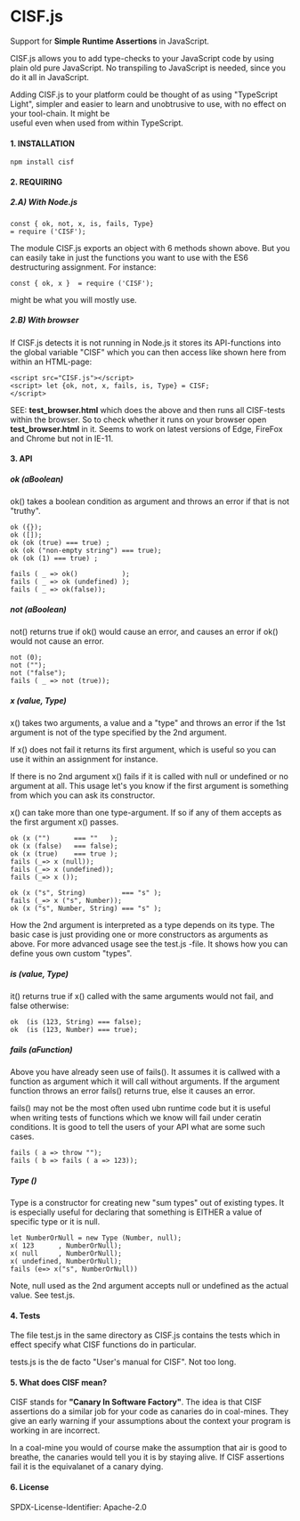 # CISF.js
Support for **Simple Runtime Assertions** 
in JavaScript.
 
CISF.js allows you to add type-checks to your 
JavaScript code  by using plain old pure JavaScript. 
No transpiling to JavaScript is needed, since you
do it all in JavaScript.

Adding CISF.js to your platform could be thought
of as using "TypeScript Light", simpler and
easier to learn and unobtrusive to use, with
no effect on your tool-chain. It might be  
useful even when used from within TypeScript.

  
#### 1. INSTALLATION
    npm install cisf
    
#### 2. REQUIRING

##### 2.A) With Node.js

    const { ok, not, x, is, fails, Type} 
    = require ('CISF');

The module CISF.js exports an object
with 6 methods shown above. But you 
can  easily take in just the functions
you want to use with the ES6 destructuring
assignment. For instance:

    const { ok, x }  = require ('CISF');

might be what you will mostly use.

##### 2.B) With  browser

If CISF.js detects it is not
running in Node.js it stores its API-functions
into the global variable "CISF" which you
can then access like shown here from within an
HTML-page:

    <script src="CISF.js"></script>
    <script> let {ok, not, x, fails, is, Type} = CISF;
    </script>



SEE: **test_browser.html** which does the
above and then runs all CISF-tests 
within the browser. So to
check whether it runs on your browser 
open 
**test_browser.html** in it. Seems to work on latest versions of Edge, 
FireFox and Chrome but not in IE-11. 

#### 3. API  

##### ok (aBoolean)
 
 ok() takes a boolean condition
 as argument and throws an error
 if that is not "truthy".
 
    ok ({});
    ok ([]);
    ok (ok (true) === true) ;                
    ok (ok ("non-empty string") === true);
    ok (ok (1) === true) ;
    
    fails ( _ => ok()           ); 					
    fails ( _ => ok (undefined) );
    fails ( _ => ok(false));


##### not (aBoolean)
not() returns true if ok()
would cause an error, and causes
an error if ok() would not cause an error.

    not (0);
    not ("");
    not ("false");
    fails ( _ => not (true));


##### x (value, Type)

 x() takes two arguments, a value and
 a "type" and throws an error
 if the 1st argument is not of the 
 type specified by the 2nd argument. 
 
 If x() does not fail it returns its
 first argument, which is useful
 so you can use it within an
 assignment for instance.
 
 If there is no 2nd argument x() 
 fails if it is called with null
 or undefined or no argument at all.
 This usage let's you know if the 
 first argument is something from
 which you can ask its constructor.
 
 x() can take more than one type-argument.
 If so if any of them accepts as the
 first argument x() passes.
 
    ok (x ("")      === ""   );
    ok (x (false)   === false);
    ok (x (true)    === true );
    fails (_=> x (null));
    fails (_=> x (undefined));
    fails (_=> x ());
  
    ok (x ("s", String) 	    === "s" );
    fails (_=> x ("s", Number));
    ok (x ("s", Number, String) === "s" );
 
  How the 2nd argument is interpreted
  as a type depends on its type. The
  basic case is just providing one or
  more constructors as arguments as
  above. For more advanced usage see
  the test.js -file. It shows how you 
  can define yous own  custom "types".
  
  
##### is (value, Type)
it() returns true if x() called with the
same arguments would not fail, and false
otherwise:

    ok  (is (123, String) === false);
    ok  (is (123, Number) === true);

##### fails (aFunction)
Above you have already seen use of fails().
It assumes it is callwed with a function
as argument which it will call without
arguments. If the argument function throws
an error fails() returns true, else it
causes an error.

fails() may not be the most often used
ubn runtime code but it is useful when writing
tests of functions which we know will fail
under ceratin conditions.  It is good to tell
the users of your API what are some such
cases.

    fails ( a => throw "");
    fails ( b => fails ( a => 123));


##### Type ()
Type is a constructor for creating new "sum types"
out of existing types. It is especially useful
for declaring that something is EITHER
a value of specific type or it is null.

    let NumberOrNull = new Type (Number, null);
    x( 123      , NumberOrNull);
    x( null     , NumberOrNull);
    x( undefined, NumberOrNull);
    fails (e=> x("s", NumberOrNull))

Note, null used as the 2nd argument
accepts  null or undefined as the actual
value. See test.js.




#### 4. Tests
The file test.js in the same directory as CISF.js
contains the tests which in effect specify what 
CISF functions do in particular. 

tests.js is the de facto "User's manual 
for CISF". Not too long.
   
   
#### 5. What does CISF mean?

CISF stands for **"Canary In Software Factory"**.
The idea is that CISF assertions do a
similar job for your code as canaries do
in coal-mines. They give an early warning
if your assumptions about the context your 
program is working in are incorrect.  

In a coal-mine you would of course make the
assumption that air is good to breathe, 
the canaries would tell you it is by
staying alive. If CISF assertions fail
it is the equivalanet of a canary dying.




#### 6. License
SPDX-License-Identifier: Apache-2.0




